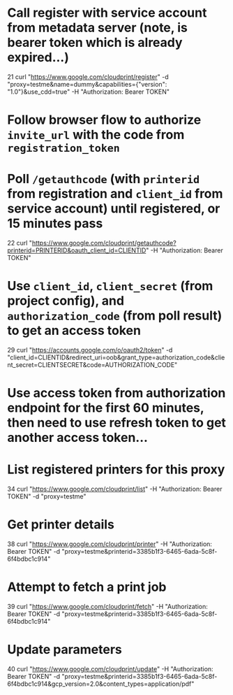 # Call register with service account from metadata server (note, is bearer token which is already expired...)
   21  curl "https://www.google.com/cloudprint/register" -d "proxy=testme&name=dummy&capabilities={\"version\": \"1.0\"}&use_cdd=true" -H "Authorization: Bearer TOKEN"

# Follow browser flow to authorize `invite_url` with the code from `registration_token`


# Poll `/getauthcode` (with `printerid` from registration and `client_id` from service account) until registered, or 15 minutes pass
   22  curl "https://www.google.com/cloudprint/getauthcode?printerid=PRINTERID&oauth_client_id=CLIENTID" -H "Authorization: Bearer TOKEN"

# Use `client_id`, `client_secret` (from project config), and `authorization_code` (from poll result) to get an access token
   29  curl "https://accounts.google.com/o/oauth2/token" -d "client_id=CLIENTID&redirect_uri=oob&grant_type=authorization_code&client_secret=CLIENTSECRET&code=AUTHORIZATION_CODE"

# Use access token from authorization endpoint for the first 60 minutes, then need to use refresh token to get another access token...

# List registered printers for this proxy
   34  curl "https://www.google.com/cloudprint/list" -H "Authorization: Bearer TOKEN" -d "proxy=testme"

# Get printer details
   38  curl "https://www.google.com/cloudprint/printer" -H "Authorization: Bearer TOKEN" -d "proxy=testme&printerid=3385b1f3-6465-6ada-5c8f-6f4bdbc1c914"

# Attempt to fetch a print job
   39  curl "https://www.google.com/cloudprint/fetch" -H "Authorization: Bearer TOKEN" -d "proxy=testme&printerid=3385b1f3-6465-6ada-5c8f-6f4bdbc1c914"

# Update parameters
   40  curl "https://www.google.com/cloudprint/update" -H "Authorization: Bearer TOKEN" -d "proxy=testme&printerid=3385b1f3-6465-6ada-5c8f-6f4bdbc1c914&gcp_version=2.0&content_types=application/pdf"
